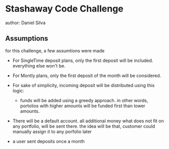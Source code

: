 # Stashaway Code Challenge
author: Daniel Silva


## Assumptions
for this challenge, a few assumtions were made

- For SingleTime deposit plans, only the first deposit will be included. everything else won't be.
- For Montly plans, only the first deposit of the month will be considered. 
- For sake of simplicity, incoming deposit will be distributed using this logic:
    + funds will be added using a greedy approach. in other words, portolios with higher amounts will be funded first than lower amounts.

- There will be a default account. all additional money what does not fit on any portfolio, will be sent there. the idea will be that, customer could manually assign it to any porfolio later 
- a user sent deposits once a month